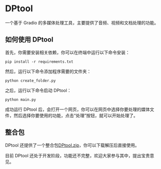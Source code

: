# DPtool
一个基于 Gradio 的多媒体处理工具，主要提供了音频、视频和文档处理的功能。

## 如何使用 DPtool
首先，你需要安装相关依赖，你可以在终端中运行以下命令安装：
```
pip install -r requirements.txt
```
然后，运行以下命令添加程序需要的文件夹：
```
python create_folder.py
```
之后，运行以下命令启动 DPtool：
```
python main.py
```
成功运行 DPtool 后，会打开一个网页，你可以在网页中选择你要处理的媒体文件，然后选择你要使用的功能，点击“处理”按钮，就可以开始处理了。

## 整合包
DPtool 还提供了一个整合包[DPtool.zip](https://github.com/qin06/DPtool/releases/download/v1.0/DPtool_v1.0.zip)，你可以下载解压后直接使用。

目前 DPtool 还处于开发阶段，功能还不完整，欢迎大家参与其中，提出宝贵意见。